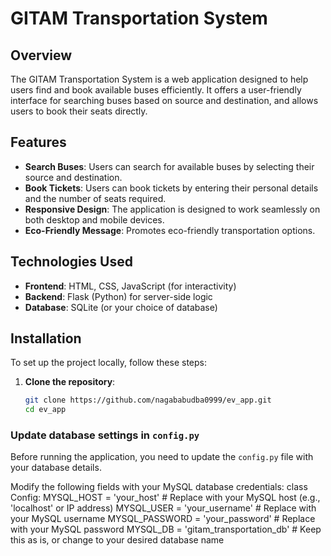 # GITAM Transportation System

## Overview

The GITAM Transportation System is a web application designed to help users find and book available buses efficiently. It offers a user-friendly interface for searching buses based on source and destination, and allows users to book their seats directly.

## Features

- **Search Buses**: Users can search for available buses by selecting their source and destination.
- **Book Tickets**: Users can book tickets by entering their personal details and the number of seats required.
- **Responsive Design**: The application is designed to work seamlessly on both desktop and mobile devices.
- **Eco-Friendly Message**: Promotes eco-friendly transportation options.

## Technologies Used

- **Frontend**: HTML, CSS, JavaScript (for interactivity)
- **Backend**: Flask (Python) for server-side logic
- **Database**: SQLite (or your choice of database)

## Installation

To set up the project locally, follow these steps:

1. **Clone the repository**:
   ```bash
   git clone https://github.com/nagababudba0999/ev_app.git
   cd ev_app

### Update database settings in `config.py`
Before running the application, you need to update the `config.py` file with your database details. 

Modify the following fields with your MySQL database credentials:
class Config:
  MYSQL_HOST = 'your_host'           # Replace with your MySQL host (e.g., 'localhost' or IP address)
  MYSQL_USER = 'your_username'       # Replace with your MySQL username
  MYSQL_PASSWORD = 'your_password'    # Replace with your MySQL password
  MYSQL_DB = 'gitam_transportation_db'  # Keep this as is, or change to your desired database name

